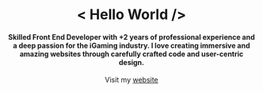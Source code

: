<!-- Title -->
<h1 align="center"> < Hello World /> </h1>
<!-- Description -->
<h4 align="center">Skilled Front End Developer with +2 years of professional experience and a deep passion for the iGaming industry. I love creating immersive and amazing websites through carefully crafted code and user-centric design.</h4>
<!-- My Website -->
<p align="center">Visit my <a href="https://moisesobando.com/">website</a></p>
